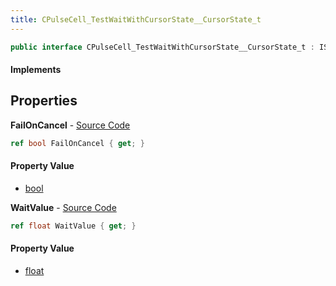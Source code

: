 ```yaml
---
title: CPulseCell_TestWaitWithCursorState__CursorState_t
---
```


```csharp
public interface CPulseCell_TestWaitWithCursorState__CursorState_t : ISchemaClass<CPulseCell_TestWaitWithCursorState__CursorState_t>, ISchemaField, ISchemaClass, INativeHandle
```

#### Implements

## Properties

**FailOnCancel** - [Source Code](https://github.com/swiftly-solution/swiftlys2/blob/master/managed/src/SwiftlyS2.Generated/Schemas/Interfaces/CPulseCell_TestWaitWithCursorState__CursorState_t.cs#L18)

```csharp
ref bool FailOnCancel { get; }
```

#### Property Value

- [bool](https://learn.microsoft.com/dotnet/api/system.boolean)

**WaitValue** - [Source Code](https://github.com/swiftly-solution/swiftlys2/blob/master/managed/src/SwiftlyS2.Generated/Schemas/Interfaces/CPulseCell_TestWaitWithCursorState__CursorState_t.cs#L16)

```csharp
ref float WaitValue { get; }
```

#### Property Value

- [float](https://learn.microsoft.com/dotnet/api/system.single)

